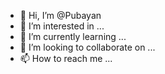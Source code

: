 - 👋 Hi, I’m @Pubayan
- 👀 I’m interested in ...
- 🌱 I’m currently learning ...
- 💞️ I’m looking to collaborate on ...
- 📫 How to reach me ...

<!---
Pubayan/Pubayan is a ✨ special ✨ repository because its `README.md` (this file) appears on your GitHub profile.
You can click the Preview link to take a look at your changes.
--->
